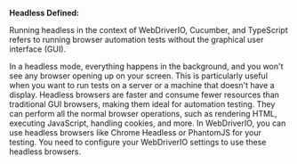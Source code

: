 **Headless Defined:**

Running headless in the context of WebDriverIO, Cucumber, and TypeScript refers to running browser automation tests without the graphical user interface (GUI).

In a headless mode, everything happens in the background, and you won't see any browser opening up on your screen. This is particularly useful when you want to run tests on a server or a machine that doesn't have a display.
Headless browsers are faster and consume fewer resources than traditional GUI browsers, making them ideal for automation testing. They can perform all the normal browser operations, such as rendering HTML, executing JavaScript, handling cookies, and more.
In WebDriverIO, you can use headless browsers like Chrome Headless or PhantomJS for your testing. You need to configure your WebDriverIO settings to use these headless browsers.
